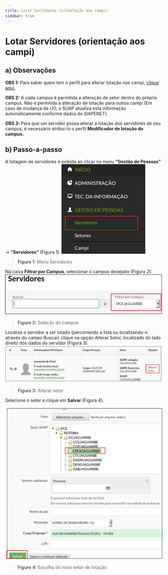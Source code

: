 ```yaml
---
title: Lotar Servidores (orientação aos campi)
sidebar: true
---
```


# Lotar Servidores (orientação aos campi)

## a) Observações

__OBS 1:__ Para saber quem tem o perfil para alterar lotação nos campi, [clique aqui.](/guides/suap/models/suap_rh_manual_quem_alteram_lotacao.html)

__OBS 2:__ A cada campus é permitida a alteração de setor dentro do próprio campus. Não é permitida a alteração de lotação para outros campi (Em caso de mudança de UO, o SUAP atualiza esta informação automaticamente conforme dados do SIAPENET).

__OBS 3:__ Para que um servidor possa alterar a lotação dos servidores de seu campus, é necessário atribui-lo o perfil **Modificador de lotação do campus.**

## b) Passo-a-passo

A listagem de servidores é exibida ao clicar no menu **“Gestão de Pessoas”** → **“Servidores”** (Figura 1).
![menuservidores](../images/menuservidores.png)
>**Figure 1:** Menu Servidores

Na caixa **Filtrar por Campus**, selecionar o campus desejado (Figura 2):
![selecionarcampusservidor](../images/selecionarcampusservidor.png)
>**Figure 2:** Seleção do campus

Localize o servidor a ser lotado (percorrendo a lista ou localizando-o através do campo Buscar) clique na opção Alterar Setor, localizado do lado direito dos dados do servidor (Figura 3).
![opcaoalterarlotacao](../images/opcaoalterarlotacao.png)
>**Figure 3:** Alterar setor

Selecione o setor e clique em **Salvar** (Figura 4).

![selecionarsetorlotacao](../images/selecionarsetorlotacao.png)
>**Figure 4:** Escolha do novo setor de lotação